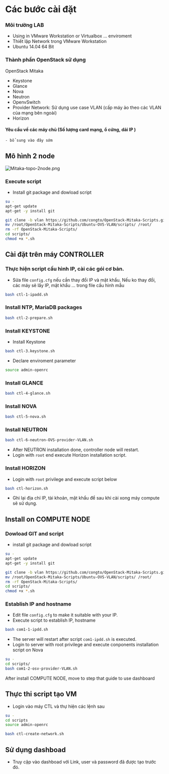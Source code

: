 # Các bước cài đặt

### Môi trường LAB
- Using in VMware Workstation or Virtualbox ... enviroment
- Thiết lập Network trong VMware Workstation
- Ubuntu 14.04 64 Bit

### Thành phần OpenStack sử dụng

OpenStack Mitaka 

- Keystone
- Glance
- Nova
- Neutron
 - OpenvSwitch
 - Provider Network: Sử dụng use case VLAN (cấp máy ảo theo các VLAN của mạng bên ngoài)
- Horizon 


#### Yêu cầu về các máy chủ (Số lượng card mạng, ổ cứng, dải IP )

```sh
- bổ sung vào đây sớm 
```

## Mô hình 2 node 
![Mitaka-topo-2node.png](./images/OPS-Network-TOPO-Provider-VLAN.png)

### Execute script
- Install git package and dowload script 
```sh
su -
apt-get update
apt-get -y install git 

git clone -b vlan https://github.com/congto/OpenStack-Mitaka-Scripts.git
mv /root/OpenStack-Mitaka-Scripts/Ubuntu-OVS-VLAN/scripts/ /root/
rm -rf OpenStack-Mitaka-Scripts/
cd scripts/
chmod +x *.sh
```

## Cài đặt trên máy CONTROLLER 
### Thực hiện script cấu hình IP, cài các gói cơ bản.
- Sửa file `config.cfg` nếu cần thay đổi IP và mật khẩu. Nếu ko thay đổi, các máy sẽ lấy IP, mật khẩu ... trong file cấu hình mẫu
 
```sh
bash ctl-1-ipadd.sh
```

### Install NTP, MariaDB packages
```sh
bash ctl-2-prepare.sh
```

### Install KEYSTONE
- Install Keystone
```sh
bash ctl-3.keystone.sh
```

- Declare enviroment parameter
```sh
source admin-openrc
```

### Install GLANCE
```sh
bash ctl-4-glance.sh
```

### Install NOVA
```sh
bash ctl-5-nova.sh
```




### Install NEUTRON
```sh
bash ctl-6-neutron-OVS-provider-VLAN.sh
```
- After NEUTRON installation done, controller node will restart.
- Login with `root` end execute Horizon installation script.

### Install HORIZON
- Login with  `root` privilege and execute script below
```sh
bash ctl-horizon.sh
```

- Ghi lại địa chỉ IP, tài khoản, mật khẩu để sau khi cài xong máy compute sẽ sử dụng.

## Install on COMPUTE NODE
### Dowload GIT and script
- install git package and dowload script 
```sh
su -
apt-get update
apt-get -y install git 

git clone -b vlan https://github.com/congto/OpenStack-Mitaka-Scripts.git
mv /root/OpenStack-Mitaka-Scripts/Ubuntu-OVS-VLAN/scripts/ /root/
rm -rf OpenStack-Mitaka-Scripts/
cd scripts/
chmod +x *.sh
```

### Establish IP and hostname
- Edit file `config.cfg`  to make it suitable with your IP.
- Execute script to establish IP, hostname
```sh
bash com1-1-ipdd.sh
```
- The server will restart after script `com1-ipdd.sh` is executed.
- Login to server with root privilege and execute conponents installation script on Nova

```sh
su -
cd scripts/
bash com1-2-osv-provider-VLAN.sh
```

After install COMPUTE NODE, move to step that guide to use dashboard


## Thực thi script tạo VM
- Login vào máy CTL và thự hiện các lệnh sau

```sh
su -
cd scripts
source admin-openrc

bash ctl-create-network.sh
```

## Sử dụng dashboad

- Truy cập vào dashboad với Link, user và password đã được tạo trước đó.

